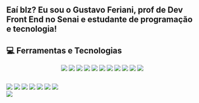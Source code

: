 ## Eaí blz? Eu sou o Gustavo Feriani, prof de Dev Front End no Senai e estudante de programação e tecnologia!


## 💻 Ferramentas e Tecnologias
<div align="center">
  <img src="https://img.shields.io/badge/HTML5-d0a82f?style=for-the-badge&logo=html5&logoColor=white" target="_blank"></a>
  <img src="https://img.shields.io/badge/CSS3-d02f2f?style=for-the-badge&logo=css3&logoColor=white" target="_blank"></a>
  <img src="https://img.shields.io/badge/Github-d0802f?style=for-the-badge&logo=github&logoColor=white" target="_blank"></a>
  <img src="https://img.shields.io/badge/JavaScript-d0d02f?style=for-the-badge&logo=javascript&logoColor=black" target="_blank"></a>
  <img src="https://img.shields.io/badge/Ilustrator-57d02f?style=for-the-badge&logo=adobeillustrator&logoColor=white" target="_blank"></a>
  <img src="https://img.shields.io/badge/PowerBI-2fd02f?style=for-the-badge&logo=powerbi&logoColor=white" target="_blank"></a>
  <img src="https://img.shields.io/badge/Photoshop-2fd057?style=for-the-badge&logo=adobephotoshop&logoColor=white" target="_blank"></a>
  <img src="https://img.shields.io/badge/markdown-2fd080?style=for-the-badge&logo=markdown&logoColor=whitw" target="_blank"></a>
  <img src="https://img.shields.io/badge/expo-2fd0a8?style=for-the-badge&logo=expo&logoColor=#D04A37" target="_blank"></a>
  <img src="https://img.shields.io/badge/figma-2fd0d0?style=for-the-badge&logo=figma&logoColor=white" target="_blank"></a>
  <img src="https://img.shields.io/badge/Canva-a8d02f?style=for-the-badge&logo=canva&logoColor=black" target="_blank"></a>
</div>
  
 ## 
 
<div> 
  <a href="https://www.instagram.com/gustavo.feriani/" target="_blank"><img src="https://img.shields.io/badge/-Instagram-%23E4405F?style=for-the-badge&logo=instagram&logoColor=white" target="_blank"></a>
 	<a href="https://www.facebook.com/guhferiani" target="_blank"><img src="https://img.shields.io/badge/-Facebook-3b5998?style=for-the-badge&logo=instagram&logoColor=white" target="_blank"></a>
 	<a href="#" target="_blank"><img src="https://img.shields.io/badge/YouTube-FF0000?style=for-the-badge&logo=youtube&logoColor=white" target="_blank"></a>
  <a href="#" target="_blank"><img src="https://img.shields.io/badge/Twitch-9146FF?style=for-the-badge&logo=twitch&logoColor=white" target="_blank"></a>
  <a href="#" target="_blank"><img src="https://img.shields.io/badge/Discord-7289DA?style=for-the-badge&logo=discord&logoColor=white" target="_blank"></a> 
  <a href="#"> <img src="https://img.shields.io/badge/-Gmail-%23333?style=for-the-badge&logo=gmail&logoColor=white" target="_blank"></a>
  <a href="#" target="_blank"><img src="https://img.shields.io/badge/-LinkedIn-%230077B5?style=for-the-badge&logo=linkedin&logoColor=white" target="_blank"></a> 
</div>

<picture>
  <source
    srcset="https://github-readme-stats.vercel.app/api?username=guuhferiani&show_icons=true&theme=dark"
    media="(prefers-color-scheme: dark)"
  />
  <source
    srcset="https://github-readme-stats.vercel.app/api?username=guuhferiani&show_icons=true"
    media="(prefers-color-scheme: light), (prefers-color-scheme: no-preference)"
  />
  <img src="https://github-readme-stats.vercel.app/api?username=anuraghazra&show_icons=true" />
</picture>
